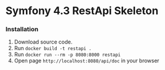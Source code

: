 # Symfony 4.3 RestApi Skeleton

### Installation
1. Download source code.
2. Run `docker build -t restapi .`
3. Run `docker run --rm -p 8080:8000 restapi`
4. Open page `http://localhost:8080/api/doc` in your browser
